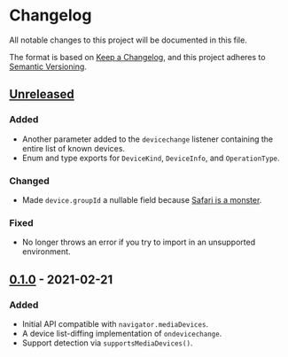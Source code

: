 # Changelog
All notable changes to this project will be documented in this file.

The format is based on [Keep a Changelog](https://keepachangelog.com/en/1.0.0/), and this project adheres to [Semantic Versioning](https://semver.org/spec/v2.0.0.html).

## [Unreleased]
### Added
- Another parameter added to the `devicechange` listener containing the entire list of known devices.
- Enum and type exports for `DeviceKind`, `DeviceInfo`, and `OperationType`.

### Changed
- Made `device.groupId` a nullable field because [Safari is a monster](https://github.com/PsychoLlama/media-devices/issues/3).

### Fixed
- No longer throws an error if you try to import in an unsupported environment.

## [0.1.0] - 2021-02-21
### Added
- Initial API compatible with `navigator.mediaDevices`.
- A device list-diffing implementation of `ondevicechange`.
- Support detection via `supportsMediaDevices()`.

[Unreleased]: https://github.com/PsychoLlama/media-devices/compare/v0.1.0...HEAD
[0.1.0]: https://github.com/PsychoLlama/media-devices/releases/tag/v0.1.0
